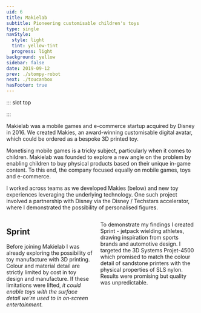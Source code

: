 ```yaml
---
uid: 6
title: Makielab
subtitle: Pioneering customisable children's toys
type: single
navStyle:
  style: light
  tint: yellow-tint
  progress: light
background: yellow
sidebar: false
date: 2019-09-12
prev: ./stompy-robot
next: ./toucanbox
hasFooter: true
---
```


::: slot top
<!-- :fadeless="true" -->
<Stage-ProjectStage rag="rag-4" ragTitle="rag-1" ctaLabel="none" ctaUrl="#"
description="I played a central role in Makielab's collaboration with Disney, who eventually acquired the company.">

<template v-slot:visual-background>
  <figure class="full-screen">
    <Heros-ImageHero src="/images/makielab/sprint-header.jpg" alt="Sprint 3D printed figures"/>
  </figure>
</template>

<template v-slot:platform>

Responsive web app
~ 3D printed toys

</template>

<template v-slot:timeframe>

2015

</template>

<template v-slot:my-role>

Toy Designer
~ UI/UX Designer

</template>

<template v-slot:team>

CTO
~ Product Manager
~ 3D Artist
~ 3 Full&#8209;stack Developers


</template>

</Stage-ProjectStage>

:::

<Content-TextSection rag="rag-5" columnOffset="title-offset" padding="is-initial is-continuous">

<p class="subtitle">
Makielab was a mobile games and e-commerce startup acquired by Disney in 2016. We created Makies, an award-winning customisable digital avatar, which could be ordered as a bespoke 3D printed toy.
</p>

Monetising mobile games is a tricky subject, particularly when it comes to children. Makielab was founded to explore a new angle on the problem by enabling children to buy physical products based on their unique in-game content. To this end, the company focused equally on mobile games, toys and e-commerce.

<p>
 I worked across teams as we developed Makies (below) and new toy experiences leveraging the underlying technology. One such project involved a partnership with Disney via the Disney / Techstars accelerator, where I demonstrated the possibility of personalised

<Content-ModalLink label="Disney Infinity">
<template v-slot:modal>

<Content :page-key="$site.pages.find(p => p.path === '/extra/infinity/').key"/>

</template>
</Content-ModalLink>
figures.
</p>

<!-- I was part of the agile product team responsible for the website and physical products. We worked closely with the games team to ensure a holistic experience across touch-points and I spanned teams -->

</Content-TextSection>

<style lang="sass">

.sprint .stage-column .subtitle
  width: 82%

.sprint .section
  .grid-wrapper-content
    column-gap: 2em
    row-gap: 2em

.image.sprint-tall.span-3
  grid-row: auto / span 3

</style>



<Content-ImageFrames-MainImageSection rag="rag-5" padding="is-large" url="https://www.youtube.com/embed/daBtHme2hP8" alt="Makies video" :aside="true"  :iframe="true">

<template v-slot:content>

## Makies

<p class="subtitle" style="padding-right: 6em;">
  Creative dolls for creative kids and the world's first 3D printed toys.
</p>

Makies are toys with a digital twin. They're the child's personalised avatar for Makielab's mobile games but they're also a physical toy which encourages hands-on creativity, crafting, DIY making, modification and learning. Makies are designed to get children excited about technology and can be extended with Arduino. Each Makie is hand-assembled in the UK.

<!-- Character with a digital and physical existence. Personalised by the child, avatar/character from the mobile game or made online before purchase. On-demand manufacture. Creative, DIY toy, crafting, hands-on play/learning, modification e.g. Arduino, RFID, RC. Counterpart to on-screen play. Get children excited about technology, particularly girls. Sustainable and locally made. -->

</template>

<template v-slot:aside>

<figure class="image is-square">
  <img class="lazyload" data-src="/images/makielab/Makies-present1.5x.jpg" alt="Makies product and web interface">
</figure>


</template>

</Content-ImageFrames-MainImageSection>



<Content-FreeSection class="sprint-text" padding="is-continuous">

<div class="columns is-multiline">
<div class="column is-half">

## Sprint

Before joining Makielab I was already exploring the possibility of toy manufacture with 3D printing. Colour and material detail are strictly limited by cost in toy design and manufacture. If these limitations were lifted, _it could enable toys with the surface detail we're used to in on&#8209;screen entertainment._

</div>
<div class="column is-half title-offset">

To demonstrate my findings I created Sprint - jetpack wielding athletes, drawing inspiration from sports brands and automotive design. I targeted the 3D Systems Projet-4500 which promised to match the colour detail of sandstone printers with the physical properties of SLS nylon. Results were promising but quality was unpredictable.

</div>
</div>

<style lang=sass>

.sprint-text
  padding-bottom: 1em

</style>

</Content-FreeSection>



<Content-GridSection padding="is-medium-large sprint">

  <template v-slot:grid>
    <figure class="image is-square">
      <img class="lazyload" data-src="/images/makielab/sprint-wip-rough.jpg" alt="3D modelling rough forms">
    </figure>
    <figure class="image is-square">
      <img class="lazyload" data-src="/images/makielab/sprint-wip-body.jpg" alt="3D modelling body WIP">
    </figure>
    <figure class="image is-square">
      <img class="lazyload" data-src="/images/makielab/sprint-wip-body-details.jpg" alt="3D modelling details">
    </figure>
    <figure class="image is-square span-3 sprint-tall">
      <img class="lazyload sketch-group" data-src="/images/makielab/sketch-group.jpg" alt="Figure sketches">
    </figure>
    <figure class="image is-square">
      <img class="lazyload" data-src="/images/makielab/sprint-wip-sketch.jpg" alt="Character face sketch">
    </figure>
    <figure class="image is-square">
      <img class="lazyload" data-src="/images/makielab/sprint-wip-sculpt.jpg" alt="Face sculpt">
    </figure>
    <figure class="image is-square">
      <img class="lazyload" data-src="/images/makielab/sprint-wip-materials.jpg" alt="Face with materials">
    </figure>
    <figure class="image is-square">
      <img class="lazyload" data-src="/images/makielab/sprint-wip-uvs.jpg" alt="Character face sketch">
    </figure>
    <figure class="image is-square">
      <img class="lazyload" data-src="/images/makielab/sprint-wip-print.jpg" alt="Face sculpt">
    </figure>
    <figure class="image is-square">
      <img class="lazyload" data-src="/images/makielab/sprint-wip-test.jpg" alt="Face with materials">
    </figure>
    <figure class="image is-square span-2">
      <img class="lazyload" data-src="/images/makielab/render-group.jpg" alt="Render of figures">
    </figure>
    <figure class="image is-square span-2">
      <img class="lazyload" data-src="/images/makielab/render-action.jpg" alt="Render of figures in action">
    </figure>
    <figure class="image is-square span-2">
      <img class="lazyload" data-src="/images/makielab/photo-close.jpg" alt="Printed figures closeup">
    </figure>
  </template>

</Content-GridSection>


<!-- <Content-QuoteSection rag="rag-4" quote="Anthony has shown a great persistence on one particular project where almost everyone in the design team lost hope due to very strict technological, ergonomic and layout constraints. He literally saved the project and brought back optimism and belief." attribute="Timour Bourbaev, Creative Director of Product Design, referring to NITA air traffic control" color="blue"/> -->
